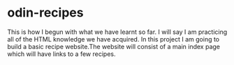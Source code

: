 # odin-recipes
This is how I begun with what we have learnt so far.
I will say I am practicing all of the HTML knowledge we have acquired.
In this project I am going to build a basic recipe website.The website will
consist of a main index page which will have links to a few recipes.